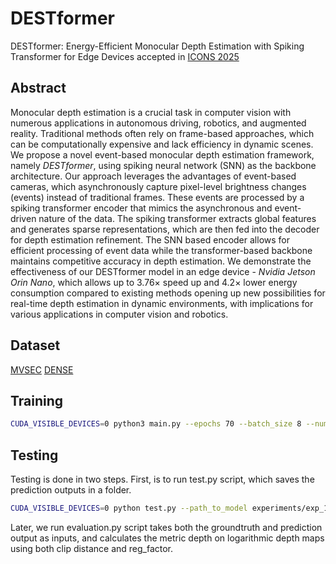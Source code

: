 # DESTformer
DESTformer: Energy-Efficient Monocular Depth Estimation with Spiking Transformer for Edge Devices accepted in [ICONS 2025](https://iconsneuromorphic.cc/)

## Abstract
Monocular depth estimation is a crucial task in computer vision with numerous applications in autonomous driving, robotics, and augmented reality. 
Traditional methods often rely on frame-based approaches, which can be computationally expensive and lack efficiency in dynamic scenes. 
We propose a novel event-based monocular depth estimation framework, namely _DESTformer_, using spiking neural network (SNN) as the backbone architecture.
Our approach leverages the advantages of event-based cameras, which asynchronously capture pixel-level brightness changes (events) instead of traditional frames. 
These events are processed by a spiking transformer encoder that mimics the asynchronous and event-driven nature of the data. 
The spiking transformer extracts global features and generates sparse representations, which are then fed into the decoder for depth estimation refinement.
The SNN based encoder allows for efficient processing of event data while the transformer-based backbone maintains competitive accuracy in depth estimation. 
We demonstrate the effectiveness of our DESTformer model in an edge device - _Nvidia Jetson Orin Nano_, which allows up to $3.76\times$ speed up and $4.2\times$ lower energy consumption compared to existing methods opening up new possibilities for real-time depth estimation in dynamic environments, with implications for various applications in computer vision and robotics.

## Dataset
[MVSEC](https://daniilidis-group.github.io/mvsec/)
[DENSE](https://rpg.ifi.uzh.ch/E2DEPTH.html)

## Training

```bash
CUDA_VISIBLE_DEVICES=0 python3 main.py --epochs 70 --batch_size 8 --num_enc_dec_layers 12 --lr 0.0003
```
## Testing
Testing is done in two steps. First, is to run test.py script, which saves the prediction outputs in a folder. 
```bash
CUDA_VISIBLE_DEVICES=0 python test.py --path_to_model experiments/exp_1/checkpoints/model_best.pth.tar --output_folder experiments/exp_1/test/ --data_folder test 
```
Later, we run evaluation.py script takes both the groundtruth and prediction output as inputs, and calculates the metric depth on logarithmic depth maps using both clip distance and reg_factor. 
